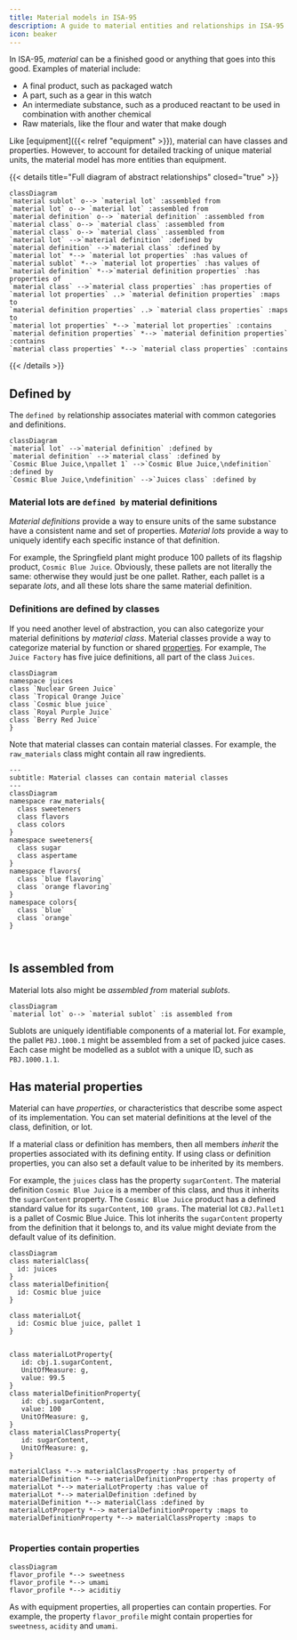 ```yaml
---
title: Material models in ISA-95
description: A guide to material entities and relationships in ISA-95
icon: beaker
---
```


In ISA-95, _material_ can be a finished good or anything that goes into this good.
Examples of material include:
- A final product, such as packaged watch
- A part, such as a gear in this watch 
- An intermediate substance, such as a produced reactant to be used in combination with another chemical
- Raw materials, like the flour and water that make dough


Like [equipment]({{< relref "equipment" >}}), material can have classes and properties.
However, to account for detailed tracking of unique material units,
the material model has more entities than equipment.

{{< details title="Full diagram of abstract relationships" closed="true" >}}

```mermaid
classDiagram
`material sublot` o--> `material lot` :assembled from
`material lot` o--> `material lot` :assembled from
`material definition` o--> `material definition` :assembled from
`material class` o--> `material class` :assembled from
`material class` o--> `material class` :assembled from
`material lot` -->`material definition` :defined by
`material definition` -->`material class` :defined by
`material lot` *--> `material lot properties` :has values of
`material sublot` *--> `material lot properties` :has values of
`material definition` *-->`material definition properties` :has properties of
`material class` -->`material class properties` :has properties of
`material lot properties` ..> `material definition properties` :maps to
`material definition properties` ..> `material class properties` :maps to
`material lot properties` *--> `material lot properties` :contains
`material definition properties` *--> `material definition properties` :contains
`material class properties` *--> `material class properties` :contains
```

{{< /details >}}

## Defined by

The `defined by` relationship associates material with common categories and definitions. 

```mermaid
classDiagram
`material lot` -->`material definition` :defined by
`material definition` -->`material class` :defined by
`Cosmic Blue Juice,\npallet 1` -->`Cosmic Blue Juice,\ndefinition` :defined by
`Cosmic Blue Juice,\ndefinition` -->`Juices class` :defined by
```

### Material lots are `defined by` material definitions

_Material definitions_ provide a way to ensure units of the same substance 
have a consistent name and set of properties.
_Material lots_ provide a way to uniquely identify each specific instance of that definition.

For example, the Springfield plant might produce 100 pallets of its flagship product, `Cosmic Blue Juice`.
Obviously, these pallets are not literally the same: otherwise they would just be one pallet.
Rather, each pallet is a separate _lots_, and all these lots share the same material definition.


### Definitions are defined by classes

If you need another level of abstraction, you can also categorize your material definitions by _material class_.
Material classes provide a way to categorize material by function or shared [properties](#material-properties).
For example, `The Juice Factory` has five juice definitions, all part of the class `Juices`.

```mermaid
classDiagram
namespace juices
class `Nuclear Green Juice`
class `Tropical Orange Juice`
class `Cosmic blue juice`
class `Royal Purple Juice`
class `Berry Red Juice`
}

```
Note that material classes can contain material classes. For example, the `raw_materials` class might contain all raw ingredients.

```mermaid
---
subtitle: Material classes can contain material classes
---
classDiagram
namespace raw_materials{
  class sweeteners
  class flavors
  class colors
}
namespace sweeteners{
  class sugar
  class aspertame
}
namespace flavors{
  class `blue flavoring`
  class `orange flavoring`
}
namespace colors{
  class `blue`
  class `orange`
}



```

## Is assembled from

Material lots also might be _assembled from_ material _sublots_.


```mermaid
classDiagram
`material lot` o--> `material sublot` :is assembled from
```

Sublots are uniquely identifiable components of a material lot.
For example,
the pallet `PBJ.1000.1` might be assembled from a set of packed juice cases.
Each case might be modelled as a sublot with a unique ID, such as `PBJ.1000.1.1`.


## Has material properties

Material can have _properties_, or characteristics that describe some aspect of its implementation. 
You can set material definitions at the level of the class, definition, or lot.

If a material class or definition has members, then all members _inherit_ the properties associated with its defining entity.
If using class or definition properties, you can also set a default value to be inherited by its members.

For example, the `juices` class has the property `sugarContent`.
The material definition `Cosmic Blue Juice` is a member of this class, and thus it inherits the `sugarContent` property.
The `Cosmic Blue Juice` product has a defined standard value for its `sugarContent`, `100 grams`.
The material lot `CBJ.Pallet1` is a pallet of Cosmic Blue Juice.
This lot inherits the `sugarContent` property from the definition that it belongs to, and its value might deviate from the default value of its definition.

```mermaid
classDiagram
class materialClass{
  id: juices
}
class materialDefinition{
  id: Cosmic blue juice
}

class materialLot{
  id: Cosmic blue juice, pallet 1
}


class materialLotProperty{
   id: cbj.1.sugarContent,
   UnitOfMeasure: g,
   value: 99.5
}
class materialDefinitionProperty{
   id: cbj.sugarContent,
   value: 100
   UnitOfMeasure: g,
}
class materialClassProperty{
   id: sugarContent,
   UnitOfMeasure: g,
}

materialClass *--> materialClassProperty :has property of
materialDefinition *--> materialDefinitionProperty :has property of
materialLot *--> materialLotProperty :has value of
materialLot *--> materialDefinition :defined by
materialDefinition *--> materialClass :defined by
materialLotProperty *--> materialDefinitionProperty :maps to
materialDefinitionProperty *--> materialClassProperty :maps to


```


### Properties contain properties

```mermaid
classDiagram
flavor_profile *--> sweetness
flavor_profile *--> umami
flavor_profile *--> aciditiy

```

As with equipment properties, all properties can contain properties.
For example, the property `flavor_profile` might contain properties for `sweetness`, `acidity` and `umami`.
